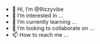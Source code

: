 - 👋 Hi, I’m @9izzyvibe
- 👀 I’m interested in ...
- 🌱 I’m currently learning ...
- 💞️ I’m looking to collaborate on ...
- 📫 How to reach me ...

<!---
9izzyvibe/9izzyvibe is a ✨ special ✨ repository because its `README.md` (this file) appears on your GitHub profile.
You can click the Preview link to take a look at your changes.
--->
